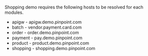 Shopping demo requires the following hosts to be resolved for each modules.

* apigw - apigw.demo.pinpoint.com
* batch - vendor.payment.card.com
* order - order.demo.pinpoint.com
* payment - pay.demo.pinpoint.com
* product - product.demo.pinpoint.com
* shopping - shopping.demo.pinpoint.com
